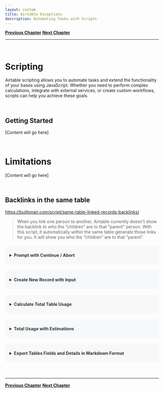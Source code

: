 ```yaml
---
layout: custom
title: Airtable Exceptions
description: Automating Tasks with Scripts
---
```


<div class="nav-buttons">
  <a href="/pages/airtable-chapter-2" class="custom-button left"><strong>Previous Chapter</strong></a>
  <a href="/pages/airtable-chapter-3" class="custom-button right"><strong>Next Chapter</strong></a>
</div>

---

<br>

# Scripting

Airtable scripting allows you to automate tasks and extend the functionality of your bases using JavaScript. Whether you need to perform complex calculations, integrate with external services, or create custom workflows, scripts can help you achieve these goals.

<br>

## Getting Started

[Content will go here]

<br>

# Limitations

[Content will go here]

<br>

## Backlinks in the same table

https://builtonair.com/script/same-table-linked-records-backlinks/

>When you link one person to another, Airtable currently doesn’t show the backlink to who the “children” are to that “parent” person. With this script, it automatically within the same table generate those links for you. It will show you who the “children” are to that “parent”.



<details class="code-block">
  <summary>Prompt with Continue / Abort</summary>
  <div class="code-container">
    <button class="copy-button" onclick="copyCode(this)">📋</button>
    <pre><code>/*****
 * Title: Same Table Backlinks
 * License: MIT
 * Author: Openside (Team behind On2Air products and BuiltOnAir community)
 * Sites:
 * https://openside.com - Openside Consulting Services
 * https://openside.com/#products - On2Air Products
 * https://builtonair.com - All things Airtable Community
 * 
 * Reach out for all your Airtable needs
 * 
 * Explainer Video: https://www.loom.com/share/9f90bb7bf95b4581a12a9750edb3a376
 * 
 * Description: Typically when creating a Linked Records to another table,
 * it will auto-create a field on the other table holding the backlinks back to the current table.
 * However, when creating links within the same table, it does not generate the 2nd backlink field.
 * 
 * This script will do that for you.  This is useful to see where a single table linked record field
 * is in use within the same field.
 * 
 * Instructions: Configure the links array below with the information to generate the links.
 * If no links are configured, it will ask for user input, so its ok to leave blank.
 * 
 * The 3 configuration items are:
 * table: The table name containing the linked record
 * view: (Optional) if set, then will filter records to check based on the view
 * source: The field name that is a linked record to the same table that is what
 * you are already updating. This field does not get modified.
 * dest: The destination field that will determine all the places each record is used as a source.
 * This field will get replaced each time script is ran
 * 
 */

//-------------START CONFIGURATION ------------------//

let links = [
    // {
    //     table:"Family Tree",
    //     view: '',
    //     source:"Parents",
    //     dest:"Children"
    // },
    // {
    //     table:"Family Tree 2",
    //     source:"Parents",
    //     dest:"Children"
    // }
]
//-------------END CONFIGURATION ------------------//

if(!links || !links.length){
    output.markdown("## Select Your Settings to Setup Children Links")
    let table = await input.tableAsync("Select The table")
    let source = await input.fieldAsync("Select The Source Field",table.id)
    let dest = await input.fieldAsync("Select The Destination Field",table.id)
    links.push({table:table.id,source:source.name,dest:dest.name})
}


const syncLinks = async( tableId, source, dest, viewName = '' ) => {
    
    let table = base.getTable(tableId)
    output.markdown(`#### Syncing - '${table.name}': '${source}' -> '${dest}'`)
    let view = viewName ? table.getView(viewName) : null
    let recordsFull = view ? await view.selectRecordsAsync() : await table.selectRecordsAsync()
    let records = recordsFull.records
    let len = records.length



    const findChildren = async() => {
        let tree = {}
        const setTree = ( parent, kid) => {
            if(!tree[parent])tree[parent] = []
            tree[parent].push({id:kid})
        }
        for(let t=0;t<records.length;t++){
            let rec = records[t]
            let parents = rec.getCellValue(source)
            
            if(parents && parents.length){
                for(let p=0; p<parents.length; p++){
                    
                    setTree(parents[p].id, rec.id)

                }
            }
        }
        output.text("------------------------------------")
        let parentKeys = Object.keys(tree)
        let queue = []
        for(let i=0; i<parentKeys.length; i++){
            let pKey = parentKeys[i]
            let kids = tree[pKey]
            queue.push({id:pKey,fields:{[dest]: kids}})
            if(queue.length === 50){
                await table.updateRecordsAsync(queue)
                output.text("... "+(i+1))
                queue = []
            }
        }
        if(queue.length){
            await table.updateRecordsAsync(queue)
            output.text("... "+ parentKeys.length)
            queue = []
        }

    }
    await findChildren()

}

output.clear()
output.markdown("## Table Syncing Starting....")
for(let l=0; l<links.length;l++){
    let link = links[l]
    await syncLinks( link.table, link.source, link.dest, link.view || '' )
}
output.markdown("### Syncing Completed.")



//THIS WAS FOR GENERATING THE PARENT LINKS//TESTING ONLY//
// const getRandomInt = (max) => {
// return Math.floor(Math.random() * Math.floor(max));
// }
// const setParents = async() => {
//     for(let t=0;t<records.length;t++){
//         let rec = records[t]
//         let parents = []
//         let otherParent = -1
//         while(parents.length < 2){
//             let pIndex = getRandomInt(len)
//             if(pIndex != t && pIndex !== otherParent){//cant be your own parent or have 2 of same
//                 parents.push({id:records[pIndex].id})
//                 otherParent = pIndex
//             }
//         }
//         await table.updateRecordAsync(rec.id,{
//             [SOURCE_FIELD]:parents
//         })
//     }
// }
// //await setParents()

</code></pre>
  </div>
</details>


<details class="code-block">
  <summary>Create New Record with Input</summary>
  <div class="code-container">
    <button class="copy-button" onclick="copyCode(this)">📋</button>
    <pre><code>let table = base.getTable("Ideas");

let ideaName = await input.textAsync("Enter the idea name:");
let category = await input.textAsync("Enter category:");

await table.createRecordAsync({
    "Name": ideaName,
    "Category": category
});

output.text("Idea submitted!");
</code></pre>
  </div>
</details>



<details class="code-block">
  <summary>Calculate Total Table Usage</summary>
  <div class="code-container">
    <button class="copy-button" onclick="copyCode(this)">📋</button>
    <pre><code>let total = 0;
let tables = base.tables;

for (let table of tables) {
    let query = await table.selectRecordsAsync();
    total += query.records.length;
    output.text(`${table.name}: ${query.records.length} records`);
}

output.text(`\nTotal records across all tables: ${total}`);</code></pre>
  </div>
</details>

<details class="code-block">
  <summary>Total Usage with Estimations</summary>
  <div class="code-container">
    <button class="copy-button" onclick="copyCode(this)">📋</button>
    <pre><code>// === CONFIG ===
let estimatedDailyGrowth = 50; // 👈 Change this to your average daily new rows
let maxRowsAllowed = 50000;    // 👈 Change based on your Airtable plan

// === COUNT RECORDS ===
let total = 0;
let tables = base.tables;
output.markdown("### 📋 Rows by Table");

for (let table of tables) {
    let query = await table.selectRecordsAsync();
    output.text(`${table.name}: ${query.records.length} records`);
    total += query.records.length;
}

output.markdown(`\n**🧮 Total rows:** ${total} / ${maxRowsAllowed}`);

let remaining = maxRowsAllowed - total;
let daysLeft = estimatedDailyGrowth > 0 ? Math.floor(remaining / estimatedDailyGrowth) : '∞';

output.markdown(`**📈 Est. daily growth:** ${estimatedDailyGrowth} rows/day`);
output.markdown(`**🕒 Days until limit:** ${daysLeft} days`);</code></pre>
  </div>
</details>

<details class="code-block">
  <summary>Export Tables Fields and Details in Markdown Format</summary>
  <div class="code-container">
    <button class="copy-button" onclick="copyCode(this)">📋</button>
    <pre><code>let tables = base.tables;

let markdownOutput = '## Airtable Schema Overview\n\n';

for (let table of tables) {
    markdownOutput += `### 📄 Table: ${table.name}\n\n`;
    markdownOutput += '| Field Name | Type | Description | Default Value | Options |\n';
    markdownOutput += '|------------|------|-------------|---------------|---------|\n';

    for (let field of table.fields) {
        let options = '';

        if (field.type === "singleSelect" || field.type === "multipleSelects") {
            options = field.options?.choices ? field.options.choices.map(opt => opt.name).join(", ") : '';
        }

        let description = field.description ? field.description : 'N/A';
        let defaultValue = field.defaultValue ? field.defaultValue : 'N/A';

        markdownOutput += `| ${field.name} | ${field.type} | ${description} | ${defaultValue} | ${options} |\n`;
    }

    markdownOutput += '\n---\n';
}

// Output the result
output.text(markdownOutput);</code></pre>
  </div>
</details>

<br>

---

<div class="nav-buttons">
  <a href="/pages/airtable-chapter-2" class="custom-button left"><strong>Previous Chapter</strong></a>
  <a href="/pages/airtable-chapter-3" class="custom-button right"><strong>Next Chapter</strong></a>
</div>

<style>
.code-block {
  background-color: #f6f8fa;
  color: #000000;
  border-radius: 6px;
  margin: 1.5em 0;
  padding: 1em;
}

.code-container {
  position: relative;
  margin-top: 1em;
}

.copy-button {
  position: absolute;
  top: 0.5em;
  right: 0.5em;
  padding: 0.3em 0.6em;
  background-color: #FFCC01;
  border: none;
  border-radius: 4px;
  cursor: pointer;
  font-size: 1.2em;
  transition: background-color 0.2s;
}

.copy-button:hover {
  background-color: #FFE788;
}

.code-block pre {
  margin: 0;
  padding: 1em;
  overflow-x: auto;
  background-color: #000000;
  border-radius: 4px;
}

.code-block code {
  font-family: 'Consolas', 'Monaco', 'Courier New', monospace;
  font-size: 0.9em;
  line-height: 1.4;
  display: block;
  background-color: #000000;
}

.code-block summary {
  font-weight: bold;
  cursor: pointer;
  color: #333;
  padding: 0.5em 0;
}

.code-block summary:hover {
  color: #000;
}
</style>

<script>
function copyCode(button) {
  const codeElement = button.parentElement.querySelector('code');
  const text = codeElement.textContent;
  
  navigator.clipboard.writeText(text).then(() => {
    const originalText = button.textContent;
    button.textContent = '✓';
    setTimeout(() => {
      button.textContent = '📋';
    }, 2000);
  }).catch(err => {
    console.error('Failed to copy text:', err);
    button.textContent = '❌';
    setTimeout(() => {
      button.textContent = '📋';
    }, 2000);
  });
}
</script>